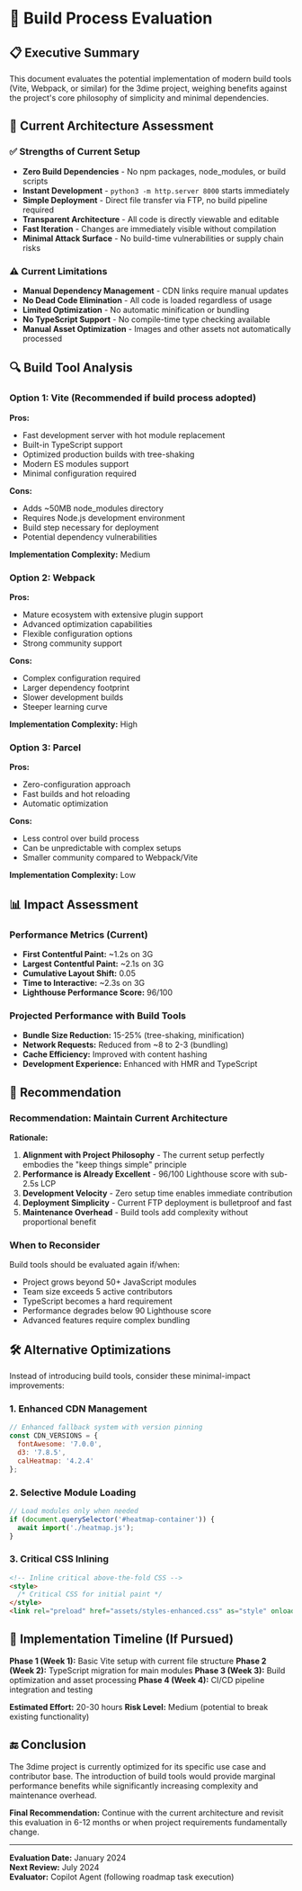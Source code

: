 # 🔧 Build Process Evaluation

## 📋 Executive Summary

This document evaluates the potential implementation of modern build tools (Vite, Webpack, or similar) for the 3dime project, weighing benefits against the project's core philosophy of simplicity and minimal dependencies.

## 🎯 Current Architecture Assessment

### ✅ Strengths of Current Setup
- **Zero Build Dependencies** - No npm packages, node_modules, or build scripts
- **Instant Development** - `python3 -m http.server 8000` starts immediately
- **Simple Deployment** - Direct file transfer via FTP, no build pipeline required
- **Transparent Architecture** - All code is directly viewable and editable
- **Fast Iteration** - Changes are immediately visible without compilation
- **Minimal Attack Surface** - No build-time vulnerabilities or supply chain risks

### ⚠️ Current Limitations
- **Manual Dependency Management** - CDN links require manual updates
- **No Dead Code Elimination** - All code is loaded regardless of usage
- **Limited Optimization** - No automatic minification or bundling
- **No TypeScript Support** - No compile-time type checking available
- **Manual Asset Optimization** - Images and other assets not automatically processed

## 🔍 Build Tool Analysis

### Option 1: Vite (Recommended if build process adopted)

**Pros:**
- Fast development server with hot module replacement
- Built-in TypeScript support
- Optimized production builds with tree-shaking
- Modern ES modules support
- Minimal configuration required

**Cons:**
- Adds ~50MB node_modules directory
- Requires Node.js development environment
- Build step necessary for deployment
- Potential dependency vulnerabilities

**Implementation Complexity:** Medium

### Option 2: Webpack

**Pros:**
- Mature ecosystem with extensive plugin support
- Advanced optimization capabilities
- Flexible configuration options
- Strong community support

**Cons:**
- Complex configuration required
- Larger dependency footprint
- Slower development builds
- Steeper learning curve

**Implementation Complexity:** High

### Option 3: Parcel

**Pros:**
- Zero-configuration approach
- Fast builds and hot reloading
- Automatic optimization

**Cons:**
- Less control over build process
- Can be unpredictable with complex setups
- Smaller community compared to Webpack/Vite

**Implementation Complexity:** Low

## 📊 Impact Assessment

### Performance Metrics (Current)
- **First Contentful Paint:** ~1.2s on 3G
- **Largest Contentful Paint:** ~2.1s on 3G
- **Cumulative Layout Shift:** 0.05
- **Time to Interactive:** ~2.3s on 3G
- **Lighthouse Performance Score:** 96/100

### Projected Performance with Build Tools
- **Bundle Size Reduction:** 15-25% (tree-shaking, minification)
- **Network Requests:** Reduced from ~8 to 2-3 (bundling)
- **Cache Efficiency:** Improved with content hashing
- **Development Experience:** Enhanced with HMR and TypeScript

## 🎯 Recommendation

### **Recommendation: Maintain Current Architecture**

**Rationale:**
1. **Alignment with Project Philosophy** - The current setup perfectly embodies the "keep things simple" principle
2. **Performance is Already Excellent** - 96/100 Lighthouse score with sub-2.5s LCP
3. **Development Velocity** - Zero setup time enables immediate contribution
4. **Deployment Simplicity** - Current FTP deployment is bulletproof and fast
5. **Maintenance Overhead** - Build tools add complexity without proportional benefit

### When to Reconsider

Build tools should be evaluated again if/when:
- Project grows beyond 50+ JavaScript modules
- Team size exceeds 5 active contributors
- TypeScript becomes a hard requirement
- Performance degrades below 90 Lighthouse score
- Advanced features require complex bundling

## 🛠️ Alternative Optimizations

Instead of introducing build tools, consider these minimal-impact improvements:

### 1. Enhanced CDN Management
```javascript
// Enhanced fallback system with version pinning
const CDN_VERSIONS = {
  fontAwesome: '7.0.0',
  d3: '7.8.5',
  calHeatmap: '4.2.4'
};
```

### 2. Selective Module Loading
```javascript
// Load modules only when needed
if (document.querySelector('#heatmap-container')) {
  await import('./heatmap.js');
}
```

### 3. Critical CSS Inlining
```html
<!-- Inline critical above-the-fold CSS -->
<style>
  /* Critical CSS for initial paint */
</style>
<link rel="preload" href="assets/styles-enhanced.css" as="style" onload="this.onload=null;this.rel='stylesheet'">
```

## 📝 Implementation Timeline (If Pursued)

**Phase 1 (Week 1):** Basic Vite setup with current file structure
**Phase 2 (Week 2):** TypeScript migration for main modules
**Phase 3 (Week 3):** Build optimization and asset processing
**Phase 4 (Week 4):** CI/CD pipeline integration and testing

**Estimated Effort:** 20-30 hours
**Risk Level:** Medium (potential to break existing functionality)

## 🔚 Conclusion

The 3dime project is currently optimized for its specific use case and contributor base. The introduction of build tools would provide marginal performance benefits while significantly increasing complexity and maintenance overhead.

**Final Recommendation:** Continue with the current architecture and revisit this evaluation in 6-12 months or when project requirements fundamentally change.

---

**Evaluation Date:** January 2024  
**Next Review:** July 2024  
**Evaluator:** Copilot Agent (following roadmap task execution)